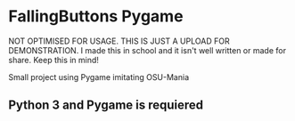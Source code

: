 # FallingButtons Pygame

NOT OPTIMISED FOR USAGE. THIS IS JUST A UPLOAD FOR DEMONSTRATION.
I made this in school and it isn't well written or made for share.
Keep this in mind!

Small project using Pygame imitating OSU-Mania

## Python 3 and Pygame is requiered
